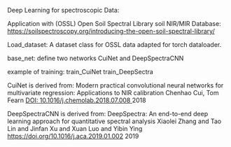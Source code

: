 Deep Learning for spectroscopic Data:

Application with (OSSL) Open Soil Spectral Library soil NIR/MIR Database: 
https://soilspectroscopy.org/introducing-the-open-soil-spectral-library/

Load_dataset:
A dataset class for OSSL data adapted for torch dataloader.

base_net:
define two networks CuiNet and DeepSpectraCNN

example of training:
train_CuiNet
train_DeepSectra



CuiNet is derived from:
Modern practical convolutional neural networks for multivariate regression: Applications to NIR calibration
Chenhao Cui, Tom Fearn
[DOI: 10.1016/j.chemolab.2018.07.008 ](https://doi.org/10.1016/j.chemolab.2018.07.008)
2018


DeepSpectraCNN is derived from:
DeepSpectra: An end-to-end deep learning approach for quantitative spectral analysis
Xiaolei Zhang and Tao Lin and Jinfan Xu and Xuan Luo and Yibin Ying
https://doi.org/10.1016/j.aca.2019.01.002
2019
